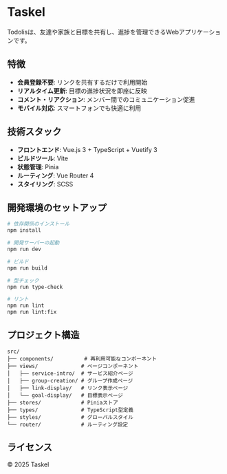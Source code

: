 # Taskel

Todolisは、友達や家族と目標を共有し、進捗を管理できるWebアプリケーションです。

## 特徴

- **会員登録不要**: リンクを共有するだけで利用開始
- **リアルタイム更新**: 目標の進捗状況を即座に反映
- **コメント・リアクション**: メンバー間でのコミュニケーション促進
- **モバイル対応**: スマートフォンでも快適に利用

## 技術スタック

- **フロントエンド**: Vue.js 3 + TypeScript + Vuetify 3
- **ビルドツール**: Vite
- **状態管理**: Pinia
- **ルーティング**: Vue Router 4
- **スタイリング**: SCSS

## 開発環境のセットアップ

```bash
# 依存関係のインストール
npm install

# 開発サーバーの起動
npm run dev

# ビルド
npm run build

# 型チェック
npm run type-check

# リント
npm run lint
npm run lint:fix
```

## プロジェクト構造

```
src/
├── components/          # 再利用可能なコンポーネント
├── views/              # ページコンポーネント
│   ├── service-intro/  # サービス紹介ページ
│   ├── group-creation/ # グループ作成ページ
│   ├── link-display/   # リンク表示ページ
│   └── goal-display/   # 目標表示ページ
├── stores/             # Piniaストア
├── types/              # TypeScript型定義
├── styles/             # グローバルスタイル
└── router/             # ルーティング設定
```

## ライセンス

© 2025 Taskel